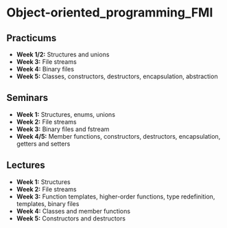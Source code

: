 # Object-oriented_programming_FMI

## Practicums
- **Week 1/2:** Structures and unions
- **Week 3:** File streams
- **Week 4:** Binary files
- **Week 5:** Classes, constructors, destructors, encapsulation, abstraction

## Seminars
- **Week 1:** Structures, enums, unions
- **Week 2:** File streams
- **Week 3:** Binary files and fstream
- **Week 4/5:** Member functions, constructors, destructors, encapsulation, getters and setters

## Lectures
- **Week 1:** Structures
- **Week 2:** File streams
- **Week 3:** Function templates, higher-order functions, type redefinition, templates, binary files
- **Week 4:** Classes and member functions
- **Week 5:** Constructors and destructors
